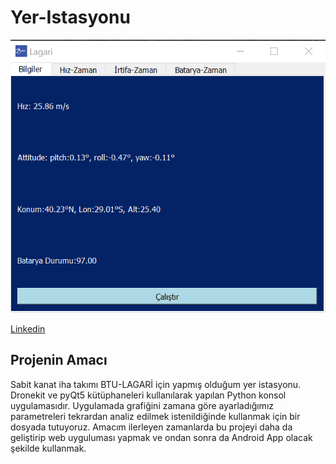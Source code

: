 # Yer-Istasyonu
![Yer istasyonu resmi](https://github.com/YakupTopaloglu/Yer-Istasyonu/blob/main/Bilgiler%20sekmesi.png)

[Linkedin](https://www.linkedin.com/in/yakup-topaloglu-a4ab39245?lipi=urn%3Ali%3Apage%3Ad_flagship3_profile_view_base_contact_details%3BrCEPkC0GRJWwx05SYR%2Bd4Q%3D%3D)

## Projenin Amacı
Sabit kanat iha takımı BTU-LAGARİ için yapmış olduğum yer istasyonu.
Dronekit ve pyQt5 kütüphaneleri kullanılarak yapılan Python konsol uygulamasıdır. Uygulamada grafiğini zamana göre ayarladığımız parametreleri tekrardan analiz edilmek istenildiğinde kullanmak için  bir dosyada tutuyoruz.
Amacım ilerleyen zamanlarda bu projeyi daha da geliştirip web uyguluması yapmak ve ondan sonra da Android App olacak şekilde kullanmak.

